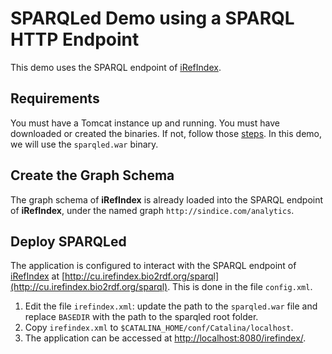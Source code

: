 # SPARQLed Demo using a SPARQL HTTP Endpoint

This demo uses the SPARQL endpoint of [iRefIndex](http://download.bio2rdf.org/release/2/irefindex/irefindex.html).

## Requirements

You must have a Tomcat instance up and running.
You must have downloaded or created the binaries. If not, follow those [steps](https://github.com/sindice/sparqled/wiki/Getting-Binaries). In this demo, we will use the `sparqled.war` binary.

## Create the Graph Schema

The graph schema of **iRefIndex** is already loaded into the SPARQL endpoint of **iRefIndex**, under the named graph `http://sindice.com/analytics`.

## Deploy SPARQLed

The application is configured to interact with the SPARQL endpoint of [iRefIndex](http://download.bio2rdf.org/release/2/irefindex/irefindex.html) at [http://cu.irefindex.bio2rdf.org/sparql](http://cu.irefindex.bio2rdf.org/sparql). This is done in the file `config.xml`.

1. Edit the file `irefindex.xml`: update the path to the `sparqled.war` file and replace `BASEDIR` with the path to the sparqled root folder.
2. Copy `irefindex.xml` to `$CATALINA_HOME/conf/Catalina/localhost`.
3. The application can be accessed at [http://localhost:8080/irefindex/](http://localhost:8080/irefindex/).
